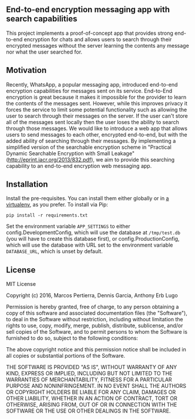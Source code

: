 ## End-to-end encryption messaging app with search capabilities

This project implements a proof-of-concept app that provides strong end-to-end encryption for chats and allows users to search through their encrypted messages without the server learning the contents any message nor what the user searched for.

## Motivation

Recently, WhatsApp, a popular messaging app, introduced end-to-end encryption capabilities for messages sent on its service. End-to-End encryption is great because it makes it impossible for the provider to learn the contents of the messages sent. However, while this improves privacy it forces the service to limit some potential functionality such as allowing the user to search through their messages on the server. If the user can't store all of the messages sent locally then the user loses the ability to search through those messages. We would like to introduce a web app that allows users to send messages to each other, encrypted end-to-end, but with the added ability of searching through their messages. By implementing a simplified version of the searchable encryption scheme in "Practical Dynamic Searchable Encryption with Small Leakage" (http://eprint.iacr.org/2013/832.pdf), we aim to provide this searching capability to an end-to-end encryption web messaging app.

## Installation

Install the pre-requisites. You can install them either globally or in [a virtualenv](https://virtualenv.pypa.io/en/latest/), as you prefer. To install via Pip:

```
pip install -r requirements.txt
```
Set the environment variable `APP_SETTINGS` to either config.DevelopmentConfig, which will use the database at `/tmp/test.db` (you will have to create this database first), or config.ProductionConfig, which will use the database with URL set to the environment variable `DATABASE_URL`, which is unset by default.

## License

MIT License

Copyright (c) 2016, Marcos Pertierra, Dennis Garcia, Anthony Erb Lugo

Permission is hereby granted, free of charge, to any person obtaining a copy
of this software and associated documentation files (the "Software"), to deal
in the Software without restriction, including without limitation the rights
to use, copy, modify, merge, publish, distribute, sublicense, and/or sell
copies of the Software, and to permit persons to whom the Software is
furnished to do so, subject to the following conditions:

The above copyright notice and this permission notice shall be included in all
copies or substantial portions of the Software.

THE SOFTWARE IS PROVIDED "AS IS", WITHOUT WARRANTY OF ANY KIND, EXPRESS OR
IMPLIED, INCLUDING BUT NOT LIMITED TO THE WARRANTIES OF MERCHANTABILITY,
FITNESS FOR A PARTICULAR PURPOSE AND NONINFRINGEMENT. IN NO EVENT SHALL THE
AUTHORS OR COPYRIGHT HOLDERS BE LIABLE FOR ANY CLAIM, DAMAGES OR OTHER
LIABILITY, WHETHER IN AN ACTION OF CONTRACT, TORT OR OTHERWISE, ARISING FROM,
OUT OF OR IN CONNECTION WITH THE SOFTWARE OR THE USE OR OTHER DEALINGS IN THE
SOFTWARE.

